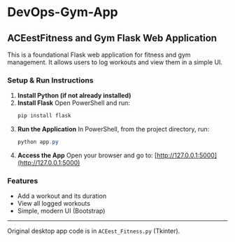# DevOps-Gym-App

## ACEestFitness and Gym Flask Web Application

This is a foundational Flask web application for fitness and gym management. It allows users to log workouts and view them in a simple UI.

### Setup & Run Instructions

1. **Install Python (if not already installed)**
2. **Install Flask**
	Open PowerShell and run:
	```powershell
	pip install flask
	```
3. **Run the Application**
	In PowerShell, from the project directory, run:
	```powershell
	python app.py
	```
4. **Access the App**
	Open your browser and go to: [http://127.0.0.1:5000](http://127.0.0.1:5000)

### Features
- Add a workout and its duration
- View all logged workouts
- Simple, modern UI (Bootstrap)

---
Original desktop app code is in `ACEest_Fitness.py` (Tkinter).